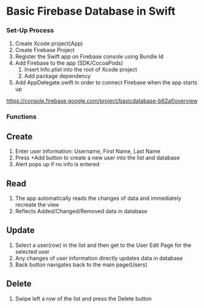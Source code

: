 #  Basic Firebase Database in Swift

### Set-Up Process
1. Create Xcode project(App)
2. Create Firebase Project
3. Register the Swift app on Firebase console using Bundle Id
4. Add Firebase to the app (SDK/CocoaPods)
    1. Insert Info.plist into the root of Xcode project
    2. Add package dependency
5. Add AppDelegate.swift in order to connect Firebase when the app starts up

<https://console.firebase.google.com/project/basicdatabase-b62af/overview>


### Functions
## Create
1. Enter user information: Username, First Name, Last Name
2. Press +Add button to create a new user into the list and database
3. Alert pops up if no info is entered

## Read
1. The app automatically reads the changes of data and immediately recreate the view
2. Reflects Added/Changed/Removed data in database

## Update
1. Select a user(row) in the list and then get to the User Edit Page for the selected user 
2. Any changes of user information directly updates data in database
3. Back button navigates back to the main page(Users)

## Delete
1. Swipe left a row of the list and press the Delete button


